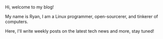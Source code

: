 Hi, welcome to my blog!

My name is Ryan, I am a Linux programmer, open-sourcerer, and tinkerer of computers.

Here, I'll write weekly posts on the latest tech news and more, stay tuned!
